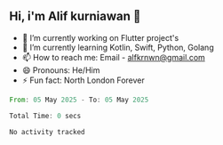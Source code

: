 ## Hi, i'm Alif kurniawan 👋

- 🔭 I’m currently working on Flutter project's
- 🌱 I’m currently learning Kotlin, Swift, Python, Golang
- 📫 How to reach me: Email - alfkrnwn@gmail.com
- 😄 Pronouns: He/Him
- ⚡ Fun fact: North London Forever

<!--START_SECTION:waka-->

```rust
From: 05 May 2025 - To: 05 May 2025

Total Time: 0 secs

No activity tracked
```

<!--END_SECTION:waka-->
